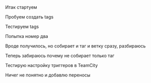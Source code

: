 Итак стартуем

Пробуем создать tags

Тестируем tags

Попытка номер два

Вроде получилось, но собирает и таг и ветку сразу, разбираюсь

Теперь забираюсь почему не собирает только таг

Тестирую настройку триггеров в TeamCity

Ничег не понятно и добавлю переносы

